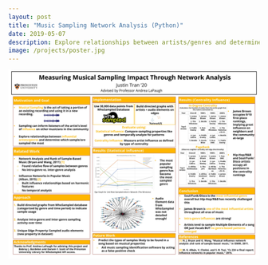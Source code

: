 ```yaml
---
layout: post
title: "Music Sampling Network Analysis (Python)"
date: 2019-05-07
description: Explore relationships between artists/genres and determine which utilize sampling the most in comparison to others using network analysis
image: /projects/poster.jpg
---
```

![Summary poster of findings](https://github.com/justintranjt/music-sampling-networks/blob/master/Tran_final_paper/poster.jpg)
